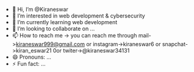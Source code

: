 - 👋 Hi, I’m @Kiraneswar
- 👀 I’m interested in web development & cybersecurity
- 🌱 I’m currently learning web development
- 💞️ I’m looking to collaborate on ...
- 📫 How to reach me -> you can reach me through mail->kiraneswar999@gmail.com or instagram->kiraneswar6 or snapchat->kiran_eswar21 0or twiter->@kiraneswar34131
- 😄 Pronouns: ...
- ⚡ Fun fact: ...

<!---
Kiraneswar/Kiraneswar is a ✨ special ✨ repository because its `README.md` (this file) appears on your GitHub profile.
You can click the Preview link to take a look at your changes.
--->
